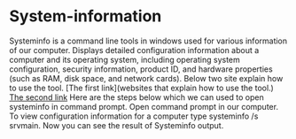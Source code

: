 # System-information
Systeminfo is a command line tools in windows used for various information of our computer.
 Displays detailed configuration information about a computer and its operating system, including operating system configuration, security information, product ID, and hardware properties (such as RAM, disk space, and network cards).
Below two site explain how to use the tool.
[The first link](websites that explain how to use the tool.)
[The second link](https://www.computerhope.com/systemin.htm?utm_source=chatgpt.com)
Here are the steps below which we can used to open systeminfo in command prompt.
Open command prompt in our computer.
To view configuration information for a computer type systeminfo /s srvmain.
Now you can see the result of Systeminfo output.
